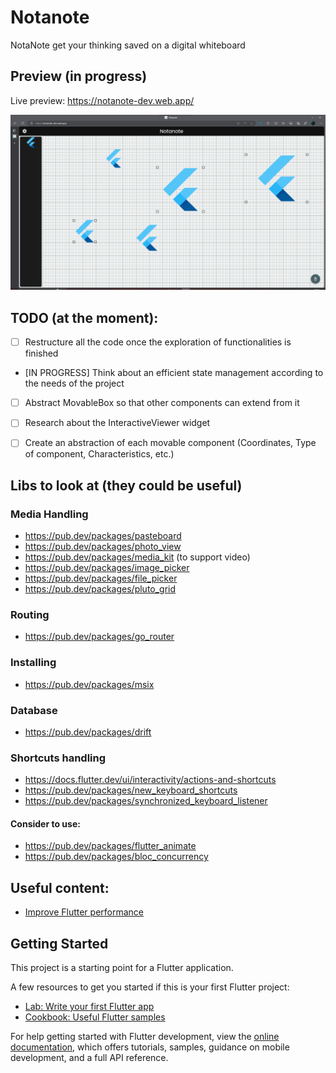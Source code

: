 # Notanote

NotaNote get your thinking saved on a digital whiteboard

## Preview (in progress)
Live preview: https://notanote-dev.web.app/

![Image](https://github.com/pragmatically-dev/notanote/blob/master/resources/notanote.png)


## TODO (at the moment):
- [ ] Restructure all the code once the exploration of functionalities is finished
- [IN PROGRESS] Think about an efficient state management according to the needs of the project
- [ ] Abstract MovableBox so that other components can extend from it
- [ ] Research about the InteractiveViewer widget
- [ ] Create an abstraction of each movable component (Coordinates, Type of component, Characteristics, etc.)


## Libs to look at (they could be useful)

### Media Handling
- https://pub.dev/packages/pasteboard
- https://pub.dev/packages/photo_view
- https://pub.dev/packages/media_kit (to support video)
- https://pub.dev/packages/image_picker
- https://pub.dev/packages/file_picker
- https://pub.dev/packages/pluto_grid

### Routing
- https://pub.dev/packages/go_router

### Installing
- https://pub.dev/packages/msix

### Database
- https://pub.dev/packages/drift


### Shortcuts handling
- https://docs.flutter.dev/ui/interactivity/actions-and-shortcuts 
- https://pub.dev/packages/new_keyboard_shortcuts
- https://pub.dev/packages/synchronized_keyboard_listener
#### Consider to use: 
- https://pub.dev/packages/flutter_animate
- https://pub.dev/packages/bloc_concurrency

## Useful content:
- [Improve Flutter performance](https://www.youtube.com/watch?v=KH-3tbD7NoU)

## Getting Started

This project is a starting point for a Flutter application.

A few resources to get you started if this is your first Flutter project:

- [Lab: Write your first Flutter app](https://docs.flutter.dev/get-started/codelab)
- [Cookbook: Useful Flutter samples](https://docs.flutter.dev/cookbook)

For help getting started with Flutter development, view the
[online documentation](https://docs.flutter.dev/), which offers tutorials,
samples, guidance on mobile development, and a full API reference.